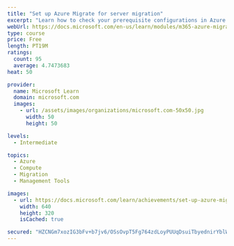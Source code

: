 ```yaml
---
title: "Set up Azure Migrate for server migration"
excerpt: "Learn how to check your prerequisite configurations in Azure and in your VMware vSphere environment and then perform the initial steps in Azure Migrate to choose your assessment and migration tools."
webUrl: https://docs.microsoft.com/en-us/learn/modules/m365-azure-migrate-set-up/
type: course
price: Free
length: PT19M
ratings:
  count: 95
  average: 4.7473683
heat: 50

provider:
  name: Microsoft Learn
  domain: microsoft.com
  images:
    - url: /assets/images/organizations/microsoft.com-50x50.jpg
      width: 50
      height: 50

levels:
  - Intermediate

topics:
  - Azure
  - Compute
  - Migration
  - Management Tools

images:
  - url: https://docs.microsoft.com/learn/achievements/set-up-azure-migrate-server-migration-social.png
    width: 640
    height: 320
    isCached: true

secured: "HZCNGm7xozIG3bFv+b7jv6/OSsOvpT5Fg764zdLoyPUUqDsuiTbyednirYblWSiXteGU2WtrIQO2iKbOQehizEvpMrNC7lKRTOUzi6MMa1pFcYuniB4SyDRPh4Fp0Xm5YwCuk7t6zP96693iYFdHjZOQNDUAPkEid9fADVUC2emYqK6p35OnTIWwhpXfzjPilnGlMROkNqkXvgDMPzo1ZOpTrXll/4R285/3malwSSHCMfx0C9MgkJDdKhguRpIbxa2pS8uy0PA2+MRB29ZfNn1lhTOq4klAS5ywlpaStFerRU2/pxjqWGqSFxmVbjunclz1hr2yC+9V5VSh6+se9u/ZTlP+ZObzIILEcXjFqxltE2KejetXsVIVVNmbZnkoDd3JunH2azYopJ4vdtfxzSVHH2TXuRz1Eb5YcVjl3WM=;XLmpoDekXVQs+iNntf9zJQ=="
---
```


